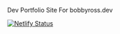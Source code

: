 Dev Portfolio Site For bobbyross.dev

[![Netlify Status](https://api.netlify.com/api/v1/badges/f032846b-9537-4621-89d4-15d217dbf755/deploy-status)](https://app.netlify.com/sites/festive-mclean-b7d3a0/deploys)
